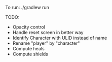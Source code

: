 To run: ./gradlew run

TODO:
- Opacity control
- Handle reset screen in better way
- Identify Character with ULID instead of name
- Rename "player" by "character"
- Compute heals
- Compute shields
